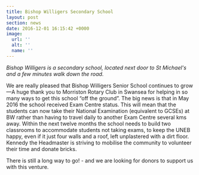 ```yaml
---
title: Bishop Willigers Secondary School
layout: post
section: news
date: 2016-12-01 16:15:42 +0000
image:
  url: ''
  alt: ''
  name: ''
---
```

_Bishop Willigers is a secondary school, located next door to St Michael's and a few minutes walk down the road._

We are really pleased that Bishop Willigers Senior School continues to grow—A huge thank you to Morriston Rotary Club in Swansea for helping in so many ways to get this school “off the ground”. The big news is that in May 2016 the school received Exam Centre status. This will mean that the students can now take their National Examination (equivalent to GCSEs) at BW rather than having to travel daily to another Exam Centre several kms away. Within the next twelve months the school needs to build two classrooms to accommodate students not taking exams, to keep the UNEB happy, even if it just four walls and a roof, left unplastered with a dirt floor. Kennedy the Headmaster is striving to mobilise the community to volunteer their time and donate bricks.

There is still a long way to go! - and we are looking for donors to support us with this venture.